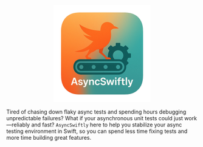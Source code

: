 <p align="center">
    <img src="images/logo.png" alt="Async Swiftly logo" width="256" height="256" />
</p>

Tired of chasing down flaky async tests and spending hours debugging unpredictable failures? What if your asynchronous unit tests could just work—reliably and fast? `AsyncSwiftly` here to help you stabilize your async testing environment in Swift, so you can spend less time fixing tests and more time building great features.

